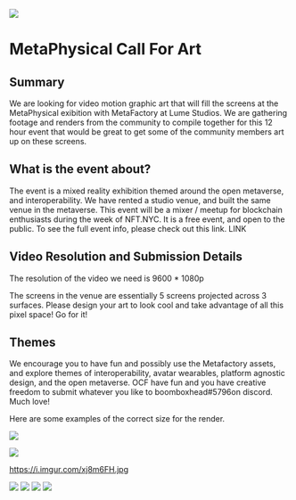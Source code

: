 ![](https://i.imgur.com/uX31WRg.jpg)


# MetaPhysical Call For Art

## Summary
We are looking for video motion graphic art that will fill the screens at the MetaPhysical exibition with MetaFactory at Lume Studios. We are gathering footage and renders from the community to compile together for this 12 hour event that would be great to get some of the community members art up on these screens.

## What is the event about?
The event is a mixed reality exhibition themed around the open metaverse, and interoperability. We have rented a studio venue, and built the same venue in the metaverse. This event will be a mixer / meetup for blockchain enthusiasts during the week of NFT.NYC. It is a free event, and open to the public. To see the full event info, please check out this link. LINK


## Video Resolution and Submission Details
The resolution of the video we need is 9600 * 1080p

The screens in the venue are essentially 5 screens projected across 3 surfaces. Please design your art to look cool and take advantage of all this pixel space! Go for it! 

## Themes
We encourage you to have fun and possibly use the Metafactory assets, and explore themes of interoperability, avatar wearables, platform agnostic design, and the open metaverse. OCF have fun and you have creative freedom to submit whatever you like to boomboxhead#5796on discord. Much love! 

Here are some examples of the correct size for the render.






![](https://i.imgur.com/lLrds6Z.png)


![](https://i.imgur.com/lPCK6Rs.png)

https://i.imgur.com/xj8m6FH.jpg


![](https://i.imgur.com/rWqkRtv.png)
![](https://i.imgur.com/CUdC2PF.png)
![](https://i.imgur.com/XjBG9ad.png)
![](https://i.imgur.com/TuT5wNp.png)



